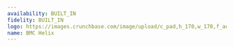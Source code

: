 ```yaml
---
availability: BUILT_IN
fidelity: BUILT_IN
logo: https://images.crunchbase.com/image/upload/c_pad,h_170,w_170,f_auto,b_white,q_auto:eco,dpr_2/v1468877708/t1j1jtypcxvzzicc1kwc.png
name: BMC Helix
---
```

